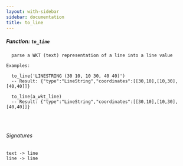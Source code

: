 ```yaml
---
layout: with-sidebar
sidebar: documentation
title: to_line
---
```


##### Function: `to_line`
```
  parse a WKT (text) representation of a line into a line value

Examples:

  to_line('LINESTRING (30 10, 10 30, 40 40)')
  -- Result: {"type":"LineString","coordinates":[[30,10],[10,30],[40,40]]}

  to_line(a_wkt_line)
  -- Result: {"type":"LineString","coordinates":[[30,10],[10,30],[40,40]]}




```

###### Signatures
    text -> line
    line -> line


